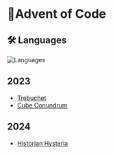 # 🎄Advent of Code

## 🛠️ Languages

![Languages](https://go-skill-icons.vercel.app/api/icons?i=ts,lua,holyc,nim)

## 2023

- [Trebuchet](./aoc-2023/day-1/trebuchet.ts)
- [Cube Conundrum](./aoc-2023/day-2/cube-conundrum.ts)

## 2024

- [Historian Hysteria](./aoc-2024/day-1/historian_histeria.lua)